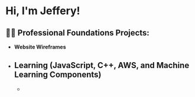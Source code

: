 <h1>Hi, I'm Jeffery!
<h2>👨‍💻 Professional Foundations Projects:</h2>

- <b>Website Wireframes</b>
- <b>Learning (JavaScript, C++, AWS, and Machine Learning Components)</b>
  -
  -




<!--
**joshmadakor1/joshmadakor1** is a ✨ _special_ ✨ repository because its `README.md` (this file) appears on your GitHub profile.

Here are some ideas to get you started:

- 🔭 I’m currently working on ...
- 🌱 I’m currently learning ...
- 👯 I’m looking to collaborate on ...
- 🤔 I’m looking for help with ...
- 💬 Ask me about ...
- 📫 How to reach me: ...
- 😄 Pronouns: ...
- ⚡ Fun fact: ...
-->
